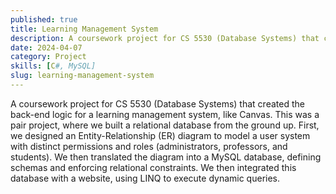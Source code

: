 ```yaml
---
published: true
title: Learning Management System
description: A coursework project for CS 5530 (Database Systems) that created the back-end logic for a learning management system, like Canvas.
date: 2024-04-07
category: Project
skills: [C#, MySQL]
slug: learning-management-system
---
```


A coursework project for CS 5530 (Database Systems) that created the back-end logic for a learning management system, like Canvas. This was a pair project, where we built a relational database from the ground up. First, we designed an Entity-Relationship (ER) diagram to model a user system with distinct permissions and roles (administrators, professors, and students). We then translated the diagram into a MySQL database, defining schemas and enforcing relational constraints. We then integrated this database with a website, using LINQ to execute dynamic queries.

